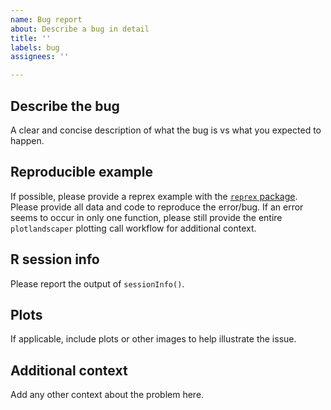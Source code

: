 ```yaml
---
name: Bug report
about: Describe a bug in detail
title: ''
labels: bug
assignees: ''

---
```


## Describe the bug

A clear and concise description of what the bug is vs what you expected to happen.

## Reproducible example

If possible, please provide a reprex example with the [`reprex` package](https://reprex.tidyverse.org/articles/learn-reprex.html). Please provide all data and code to reproduce the error/bug. If an error seems to occur in only one function, please still provide the entire `plotlandscaper` plotting call workflow for additional context.

## R session info

Please report the output of `sessionInfo()`.

## Plots

If applicable, include plots or other images to help illustrate the issue.

## Additional context

Add any other context about the problem here.
